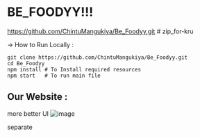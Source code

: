 # BE_FOODYY!!!
https://github.com/ChintuMangukiya/Be_Foodyy.git # zip_for-kru


-> How to Run Locally : 
   
    git clone https://github.com/ChintuMangukiya/Be_Foodyy.git
    cd Be_Foodyy
    npm install # To Install required resources
    npm start   # To run main file


## Our Website :

  more better UI 
   ![image](https://github.com/ChintuMangukiya/Be_Foodyy/assets/161478865/ef22b19c-2c31-4dfb-bc22-242c53121a8d)

  separate 


    
